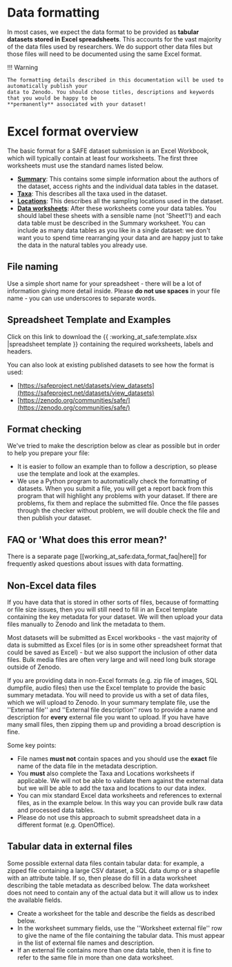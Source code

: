 # Data formatting

In most cases, we expect the data format to be provided as **tabular datasets stored in Excel
spreadsheets**. This accounts for the vast majority of the data files used by researchers. We do
support other data files but those files will need to be documented using the same Excel format.

!!! Warning
    
    The formatting details described in this documentation will be used to automatically publish your
    data to Zenodo. You should choose titles, descriptions and keywords that you would be happy to be
    **permanently** associated with your dataset!


# Excel format overview

The basic format for a SAFE dataset submission is an Excel Workbook, which will typically contain at least four worksheets. The first  three worksheets must use the standard names listed below. 

* [**Summary**](summary.md): This contains some simple information about the authors of the dataset, access rights and the individual data tables in the dataset. 
* [**Taxa**](taxa.md): This describes all the taxa used in the dataset. 
* [**Locations**](locations.md): This describes all the sampling locations used in the dataset.
* [**Data worksheets**](data.md): After these worksheets come your data tables. You should label these sheets with a sensible name (not 'Sheet1'!) and each data table must be described in the Summary worksheet. You can include as many data tables as you like in a single dataset: we don't want you to spend time rearranging your data and are happy just to take the data in the natural tables you already use.


## File naming

Use a simple short name for your spreadsheet - there will be a lot of information giving more
detail inside. Please **do not use spaces** in your file name - you can use underscores to
separate words.

## Spreadsheet Template and Examples

Click on this link to download the {{ :working_at_safe:template.xlsx |spreadsheet template }}
containing the required worksheets, labels and headers.

You can also look at existing published datasets to see how the format is used:

* [https://safeproject.net/datasets/view_datasets](https://safeproject.net/datasets/view_datasets)
* [https://zenodo.org/communities/safe/](https://zenodo.org/communities/safe/)

## Format checking

We've tried to make the description below as clear as possible but in order to help you prepare
your file:

* It is easier to follow an example than to follow a description, so please use the template and look at the examples. 
* We use a Python program to automatically check the formatting of datasets. When you submit a file, you will get a report back from this program that will highlight any problems with your dataset. If there are problems, fix them and replace the submitted file. Once the file passes through the checker without problem, we will double check the file and then publish your dataset.



## FAQ or 'What does this error mean?'

There is a separate page [[working_at_safe:data_format_faq|here]] for frequently asked
questions about issues with data formatting.

## Non-Excel data files 

If
you have data that is stored in other sorts of files, because of formatting or file size
issues, then you will still need to fill in an Excel template containing the key metadata for
your dataset. We will then upload your data files manually to Zenodo and link the metadata to
them.


Most datasets will be submitted as Excel workbooks - the vast majority of data
is submitted as Excel files (or is in some other spreadsheet format that could be saved as Excel) - but we also support the inclusion of other data files. Bulk media files are often very large and will need long bulk storage outside of Zenodo.



If you are providing data in non-Excel formats (e.g. zip file of images, SQL dumpfile, audio
files) then use the Excel template to provide the basic summary metadata. You will need to
provide us with a set of data files, which we will upload to Zenodo. In your summary template
file, use the ''External file'' and ''External file description'' rows to provide a name and
description for **every** external file you want to upload. If you have have many small files,
then zipping them up and providing a broad description is fine.

Some key points:

 * File names **must not** contain spaces and you should use the **exact** file name of the data file in the metadata description. 
* You **must** also complete the Taxa and Locations worksheets if applicable. We will not be able to validate them against the external data but we will be able to add the taxa and locations to our data index. 
* You can mix standard Excel data worksheets and references to external files, as in the example below. In this way you can provide bulk raw data and processed data tables. 
* Please do not use this approach to submit spreadsheet data in a different format (e.g. OpenOffice).

## Tabular data in external files 

Some possible external data files contain tabular data: for example, a zipped file containing a
large CSV dataset, a SQL data dump or a shapefile with an attribute table. If so, then please
do fill in a data worksheet describing the table metadata as described below. The data
worksheet does not need to contain any of the actual data but it will allow us to index the
available fields.



 * Create a worksheet for the table and describe the fields as described below. 
 * In the worksheet summary fields, use the ''Worksheet external file'' row to give the name of the file containing the tabular data. This must appear in the list of external file names and description. 
 * If an external file contains more than one data table, then it is fine to refer to the same file in more than one data worksheet.


